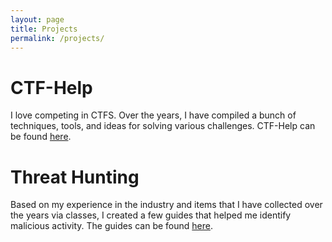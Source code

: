 ```yaml
---
layout: page
title: Projects
permalink: /projects/
---
```


# CTF-Help
I love competing in CTFS. Over the years, I have compiled a bunch of techniques, tools, and ideas for solving various challenges. CTF-Help can be found [here](https://aj-read.gitbook.io/ctf-help). 

# Threat Hunting
Based on my experience in the industry and items that I have collected over the years via classes, I created a few guides that helped me identify malicious activity. The guides can be found [here](https://aj-read.gitbook.io/windows-threat-hunting). 